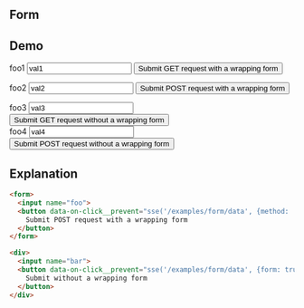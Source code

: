 ## Form

## Demo

<div class="space-y-12">
  <form>
    <label class="flex items-center gap-2 input input-bordered">
      foo1
      <input name="foo1" value="val1" type="text" class="grow"/>
    </label>
    <button data-on-click__prevent="sse('/examples/form/data', {form: true})" class="btn btn-primary">
      Submit GET request with a wrapping form
    </button>
  </form>
  <form class="mt-10">
    <label class="flex items-center gap-2 input input-bordered">
      foo2
      <input name="foo2" value="val2" type="text" class="grow"/>
    </label>
    <button data-on-click__prevent="sse('/examples/form/data', {method: 'post', form: true})" class="btn btn-primary">
      Submit POST request with a wrapping form
    </button>
  </form>
  <div class="mt-10">
    <label class="flex items-center gap-2 input input-bordered">
      foo3
      <input name="foo3" value="val3" type="text" class="grow"/>
    </label>
    <button data-on-click__prevent="sse('/examples/form/data', {form: true})" class="btn btn-primary">
      Submit GET request without a wrapping form
    </button>
  </div>
  <div class="mt-10">
    <label class="flex items-center gap-2 input input-bordered">
      foo4
      <input name="foo4" value="val4" type="text" class="grow"/>
    </label>
    <button data-on-click__prevent="sse('/examples/form/data', {method: 'post', form: true})" class="btn btn-primary">
      Submit POST request without a wrapping form
    </button>
  </div>
</div>

## Explanation

```html
<form>
  <input name="foo">
  <button data-on-click__prevent="sse('/examples/form/data', {method: 'post', form: true})">
    Submit POST request with a wrapping form
  </button>
</form>
```

```html
<div>
  <input name="bar">
  <button data-on-click__prevent="sse('/examples/form/data', {form: true})">
    Submit without a wrapping form
  </button>
</div>
```